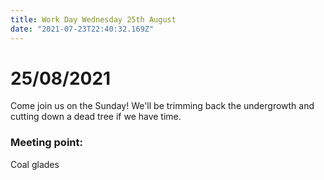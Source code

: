 ```yaml
---
title: Work Day Wednesday 25th August
date: "2021-07-23T22:40:32.169Z"
---
```

#  25/08/2021

Come join us on the Sunday!  We'll be trimming back the undergrowth and cutting down a dead tree if we have time.

### Meeting point:
Coal glades